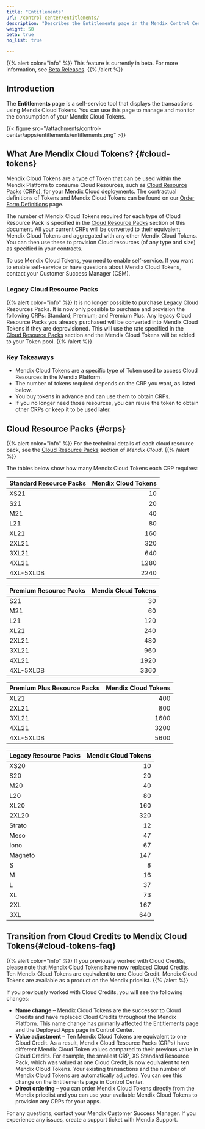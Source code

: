```yaml
---
title: "Entitlements"
url: /control-center/entitlements/
description: "Describes the Entitlements page in the Mendix Control Center."
weight: 50
beta: true
no_list: true 

---
```


{{% alert color="info" %}}
This feature is currently in beta. For more information, see [Beta Releases](/releasenotes/beta-features/).
{{% /alert %}}

## Introduction

The **Entitlements** page is a self-service tool that displays the transactions using Mendix Cloud Tokens. You can use this page to manage and monitor the consumption of your Mendix Cloud Tokens.

{{< figure src="/attachments/control-center/apps/entitlements/entitlements.png" >}}

## What Are Mendix Cloud Tokens? {#cloud-tokens}

Mendix Cloud Tokens are a type of Token that can be used within the Mendix Platform to consume Cloud Resources, such as  [Cloud Resource Packs](/developerportal/deploy/mendix-cloud-deploy/#resource-pack) (CRPs), for your Mendix Cloud deployments. The contractual definitions of Tokens and Mendix Cloud Tokens can be found on our [Order Form Definitions](https://www.mendix.com/legal/platform-usage/order-form-definitions/#section-9) page.

The number of Mendix Cloud Tokens required for each type of Cloud Resource Pack is specified in the [Cloud Resource Packs](#crps) section of this document. All your current CRPs will be converted to their equivalent Mendix Cloud Tokens and aggregated with any other Mendix Cloud Tokens. You can then use these to provision Cloud resources (of any type and size) as specified in your contracts. 

To use Mendix Cloud Tokens, you need to enable self-service. If you want to enable self-service or have questions about Mendix Cloud Tokens, contact your Customer Success Manager (CSM).

### Legacy Cloud Resource Packs

{{% alert color="info" %}}
It is no longer possible to purchase Legacy Cloud Resources Packs. It is now only possible to purchase and provision the following CRPs: Standard; Premium; and Premium Plus. Any legacy Cloud Resource Packs you already purchased will be converted into Mendix Cloud Tokens if they are deprovisioned. This will use the rate specified in the [Cloud Resource Packs](#crps) section and the Mendix Cloud Tokens will be added to your Token pool.
{{% /alert %}}

### Key Takeaways

* Mendix Cloud Tokens are a specific type of Token used to access Cloud Resources in the Mendix Platform.
* The number of tokens required depends on the CRP you want, as listed below.
* You buy tokens in advance and can use them to obtain CRPs.
* If you no longer need those resources, you can reuse the token to obtain other CRPs or keep it to be used later.

## Cloud Resource Packs {#crps}

{{% alert color="info" %}}
For the technical details of each cloud resource pack, see the [Cloud Resource Packs](/developerportal/deploy/mendix-cloud-deploy/#resource-pack) section of *Mendix Cloud*.
{{% /alert %}}

The tables below show how many Mendix Cloud Tokens each CRP requires:

| Standard Resource Packs | Mendix Cloud Tokens |
| --- | --: |
| XS21 | 10 |
| S21 | 20 |
| M21 | 40 |
| L21 | 80 |
| XL21 | 160 |
| 2XL21 | 320 |
| 3XL21 | 640 |
| 4XL21 | 1280 |
| 4XL-5XLDB | 2240 |

|Premium Resource Packs | Mendix Cloud Tokens |
| --- | --: |
| S21 | 30 |
| M21 | 60 |
| L21 | 120 |
| XL21 | 240 |
| 2XL21 | 480 |
| 3XL21 | 960 |
| 4XL21 | 1920 |
| 4XL-5XLDB | 3360 |

|Premium Plus Resource Packs | Mendix Cloud Tokens |
| --- | --: |
| XL21 | 400 |
| 2XL21 | 800 |
| 3XL21 | 1600 |
| 4XL21 | 3200 |
| 4XL-5XLDB | 5600 |

| Legacy Resource Packs | Mendix Cloud Tokens |
| --- | --: |
| XS20 | 10 |
| S20 | 20 |
| M20 | 40 |
| L20 | 80 |
| XL20 | 160 |
| 2XL20 | 320 |
| Strato | 12 |
| Meso | 47 |
| Iono | 67 |
| Magneto | 147 |
| S | 8 |
| M | 16 |
| L | 37 |
| XL | 73 |
| 2XL | 167 |
| 3XL | 640 |

## Transition from Cloud Credits to Mendix Cloud Tokens{#cloud-tokens-faq}

{{% alert color="info" %}}
If you previously worked with Cloud Credits, please note that Mendix Cloud Tokens have now replaced Cloud Credits. Ten Mendix Cloud Tokens are equivalent to one Cloud Credit. Mendix Cloud Tokens are available as a product on the Mendix pricelist.
{{% /alert %}}

If you previously worked with Cloud Credits, you will see the following changes:

* **Name change** – Mendix Cloud Tokens are the successor to Cloud Credits and have replaced Cloud Credits throughout the Mendix Platform. This name change has primarily affected the Entitlements page and the Deployed Apps page in Control Center.
* **Value adjustment** – Ten Mendix Cloud Tokens are equivalent to one Cloud Credit. As a result, Mendix Cloud Resource Packs (CRPs) have different Mendix Cloud Token values compared to their previous value in Cloud Credits. For example, the smallest CRP, XS Standard Resource Pack, which was valued at one Cloud Credit, is now equivalent to ten Mendix Cloud Tokens. Your existing transactions and the number of Mendix Cloud Tokens are automatically adjusted. You can see this change on the Entitlements page in Control Center.
* **Direct ordering** – you can order Mendix Cloud Tokens directly from the Mendix pricelist and you can use your available Mendix Cloud Tokens to provision any CRPs for your apps.

For any questions, contact your Mendix Customer Success Manager. If you experience any issues, create a support ticket with Mendix Support.
